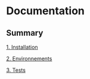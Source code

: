 # Documentation

## Summary

[1. Installation](3_installation.md)

[2. Environnements](4_environnements.md)

[3. Tests](6_tests.md)

